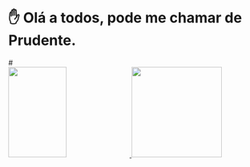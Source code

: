 <h1> ✋ Olá a todos, pode me chamar de Prudente.</h1>
#
<div>
  <a href="https://github.com/MatheusPrudente">
  <img width="48%" height ="180em" src="https://github-readme-stats.vercel.app/api?username=MatheusPrudente&show_icons=true&include_all_commits=true&count_private=true"/>
  <img height ="180em" src="https://github-readme-stats.vercel.app/api/top-langs/?username=MatheusPrudente&langs_count=6&layout=compact"/>
</div>
 
<!--### ⚡  Tecnologias e ferramentas 
##
<div style="display : inline-block" >
   <img height="30" width="40" src="https://cdn.jsdelivr.net/gh/devicons/devicon/icons/c/c-plain.svg" />
   <img height="30" width="40" src="https://cdn.jsdelivr.net/gh/devicons/devicon/icons/cplusplus/cplusplus-plain.svg" />
   <img height="30" width="40" src="https://cdn.jsdelivr.net/gh/devicons/devicon/icons/java/java-original.svg" />
   <img height="30" width="40" src="https://cdn.jsdelivr.net/gh/devicons/devicon/icons/angularjs/angularjs-original.svg" />
   <img height="30" width="40" src="https://cdn.jsdelivr.net/gh/devicons/devicon/icons/html5/html5-original.svg" /> 
   <img height="30" width="40" src="https://cdn.jsdelivr.net/gh/devicons/devicon/icons/css3/css3-original.svg" />
   <img height="30" width="40" src="https://cdn.jsdelivr.net/gh/devicons/devicon/icons/javascript/javascript-plain.svg" />
   <img height="30" width="40" src="https://cdn.jsdelivr.net/gh/devicons/devicon/icons/typescript/typescript-plain.svg" />
   <img height="30" width="40" src="https://cdn.jsdelivr.net/gh/devicons/devicon/icons/jquery/jquery-original.svg" />
</div>-->

